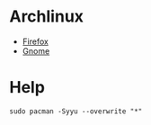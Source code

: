 # Archlinux

- [Firefox](/firefox.md)
- [Gnome](/gnome.md)

# Help

```sudo pacman -Syyu --overwrite "*"```
